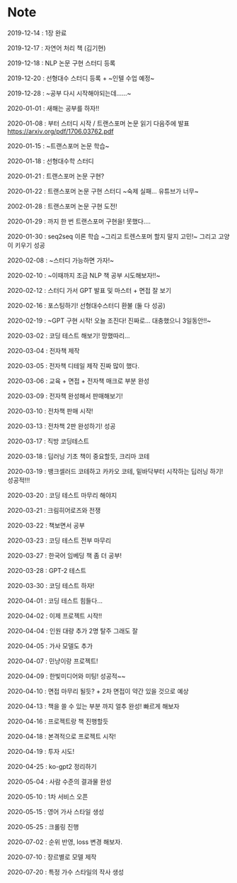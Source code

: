 # Note

2019-12-14 : 1장 완료

2019-12-17 : 자연어 처리 책 (김기현)

2019-12-18 : NLP 논문 구현 스터디 등록

2019-12-20 : 선형대수 스터디 등록 + ~인텔 수업 예정~

2019-12-28 : ~공부 다시 시작해야되는데......~

2020-01-01 : 새해는 공부를 하자!!

2020-01-08 : 부터 스터디 시작 / 트랜스포머 논문 읽기 다음주에 발표 https://arxiv.org/pdf/1706.03762.pdf

2020-01-15 : ~트랜스포머 논문 학습~

2020-01-18 : 선형대수학 스터디

2020-01-21 : 트랜스포머 논문 구현?

2020-01-22 : 트랜스포머 논문 구현 스터디 ~숙제 실패... 유튜브가 너무~

2002-01-28 : 트랜스포머 논문 구현 도전!

2020-01-29 : 까지 한 번 트랜스포머 구현을! 못했다....

2020-01-30 : seq2seq  이론 학습 ~그리고 트렌스포머 할지 말지 고민!~ 그리고 고양이 키우기 성공

2020-02-08 : ~스터디 가능하면 가자!~

2020-02-10 : ~이때까지 조금 NLP 책 공부 시도해보자!!~

2020-02-12 : 스터디 가서 GPT 발표 및 마스터 + 면접 잘 보기

2020-02-16 : 포스팅하기! 선형대수스터디 환불 (둘 다 성공)

2020-02-19 : ~GPT 구현 시작! 오늘 조진다! 진짜로... 대충했으니 3일동안!!~

2020-03-02 : 코딩 테스트 해보기! 망했따리...

2020-03-04 : 전자책 제작

2020-03-05 : 전자책 디테일 제작 진짜 많이 했다.

2020-03-06 : 교육 + 면접 + 전자책 매크로 부분 완성

2020-03-09 : 전자책 완성해서 판매해보기!

2020-03-10 : 전차책 판매 시작!

2020-03-13 : 전차책 2판 완성하기! 성공

2020-03-17 : 직방 코딩테스트

2020-03-18 : 딥러닝 기초 책이 중요할듯, 크리마 코테

2020-03-19 : 뱅크셀러드 코테하고 카카오 코테, 밑바닥부터 시작하는 딥러닝 하기! 성공적!!!

2020-03-20 : 코딩 테스트 마무리 해야지

2020-03-21 : 크림히어로즈와 전쟁

2020-03-22 : 책보면서 공부 

2020-03-23 : 코딩 테스트 전부 마무리

2020-03-27 : 한국어 임베딩 책 좀 더 공부!

2020-03-28 : GPT-2 테스트

2020-03-30 : 코딩 테스트 하자!

2020-04-01 : 코딩 테스트 힘들다...

2020-04-02 : 이제 프로젝트 시작!!

2020-04-04 : 인원 대량 추가 2명 탈주 그래도 잘 

2020-04-05 : 가사 모델도 추가

2020-04-07 : 민냥이랑 프로젝트!

2020-04-09 : 한빛미디어와 미팅! 성공적~~

2020-04-10 : 면접 마무리 될듯? + 2차 면접이 약간 있을 것으로 예상

2020-04-13 : 책을 쓸 수 있는 부분 까지 얼추 완성! 빠르게 해보자

2020-04-16 : 프로젝트랑 책 진행할듯

2020-04-18 : 본격적으로 프로젝트 시작!

2020-04-19 : 투자 시도!

2020-04-25 : ko-gpt2 정리하기

2020-05-04 : 사람 수준의 결과물 완성

2020-05-10 : 1차 서비스 오픈

2020-05-15 : 영어 가사 스타일 생성

2020-05-25 : 크롤링 진행

2020-07-02 : 순위 반영, loss 변경 해보자.

2020-07-10 : 장르별로 모델 제작

2020-07-20 : 특정 가수 스타일의 작사 생성
